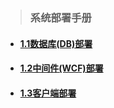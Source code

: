 > ### 系统部署手册

* #### [1.1数据库\(DB\)部署](/1xi-tong-bu-shu-shou-ce/11shu-ju-5e9328-db-bu-shu.md)
* #### [1.2中间件\(WCF\)部署](/1xi-tong-bu-shu-shou-ce/12zhong-jian-4ef628-wcf-bu-shu.md)
* #### [1.3客户端部署](/1xi-tong-bu-shu-shou-ce/13ke-hu-duan-bu-shu.md)





